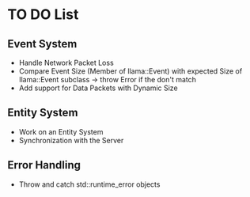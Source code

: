 # TO DO List

## Event System
- Handle Network Packet Loss
- Compare Event Size (Member of llama::Event) with expected Size of llama::Event subclass -> throw Error if the don't match
- Add support for Data Packets with Dynamic Size

## Entity System
- Work on an Entity System
- Synchronization with the Server

## Error Handling
- Throw and catch std::runtime_error objects